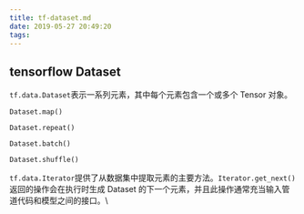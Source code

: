 ```yaml
---
title: tf-dataset.md
date: 2019-05-27 20:49:20
tags:
---
```


## tensorflow Dataset

`tf.data.Dataset`表示一系列元素，其中每个元素包含一个或多个 Tensor 对象。

`Dataset.map()`

`Dataset.repeat()`

`Dataset.batch()`

`Dataset.shuffle()`

`tf.data.Iterator`提供了从数据集中提取元素的主要方法。`Iterator.get_next()`返回的操作会在执行时生成 Dataset 的下一个元素，并且此操作通常充当输入管道代码和模型之间的接口。\
